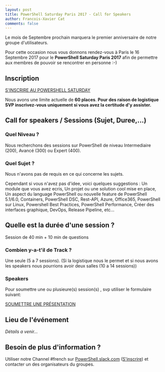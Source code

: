```yaml
---
layout: post
title: PowerShell Saturday Paris 2017 - Call for Speakers
author: Francois-Xavier Cat
comments: false
---
```


Le mois de Septembre prochain marquera le premier anniversaire de notre groupe d'utilisateurs.

Pour cette occasion nous vous donnons rendez-vous à Paris le 16 Septembre 2017 pour le **PowerShell Saturday Paris 2017** afin de permettre aux membres de pouvoir se rencontrer en personne :-)


## Inscription

[S'INSCRIRE AU POWERSHELL SATURDAY](https://www.meetup.com/fr-FR/FrenchPSUG/events/239169341/)

Nous avons une limite actuelle de __60 places__. **Pour des raison de logistique SVP inscrivez-vous uniquement si vous avez la certitude d'y assister.**


## Call for speakers / Sessions (Sujet, Duree,...)

### Quel Niveau ?
Nous recherchons des sessions sur PowerShell de niveau Intermediaire (200), Avancé (300) ou Expert (400). 

### Quel Sujet ?
Nous n'avons pas de requis en ce qui concerne les sujets.

Cependant si vous n'avez pas d'idee, voici quelques suggestions : Un module que vous avez ecris, Un projet ou une solution cool mise en place, Un aspect du language PowerShell ou nouvelle feature de PowerShell 5.1/6.0, Containers, PowerShell DSC, Rest-API, Azure, Office365, PowerShell sur Linux, Powershell Best Practices, PowerShell Performance, Créer des interfaces graphique, DevOps, Release Pipeline, etc... 

## Quelle est la durée d'une session ?

Session de 40 min + 10 min de questions

### Combien y-a-t'il de Track ?

Une seule (5 a 7 sessions).
(Si la logistique nous le permet et si nous avons les speakers nous pourrions avoir deux salles (10 a 14 sessions))

### Speakers
Pour soumettre une ou plusieure(s) session(s) , svp utiliser le formulaire suivant:

[SOUMETTRE UNE PRÉSENTATION](https://goo.gl/forms/gZdiYaXisNvldE9Z2)


## Lieu de l'événement

<i>Détails a venir...</i>

## Besoin de plus d'information ?

Utiliser notre Channel #french sur <a href="https://powershell.slack.com/Slack">PowerShell.slack.com</a>  (<a href="http://slack.poshcode.org/">S'inscrire</a>) et contacter un des organisateurs du groupes.